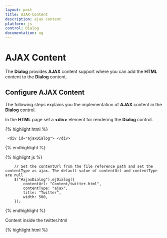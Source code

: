 ```yaml
---
layout: post
title: AJAX-Content
description: ajax content
platform: js
control: Dialog
documentation: ug
---
```


# AJAX Content

The **Dialog** provides **AJAX** content support where you can add the **HTML** content to the **Dialog** content. 

## Configure AJAX Content

The following steps explains you the implementation of **AJAX** content in the **Dialog** control. 

In the **HTML** page set a **&lt;div&gt;** element for rendering the **Dialog** control. 

{% highlight html %}


     <div id="ajaxDialog"> </div>
     

{% endhighlight %}

{% highlight js %}

        // Set the contentUrl from the file reference path and set the contentType as ajax. The default value of contentUrl and contentType are null
        $("#ajaxDialog").ejDialog({
            contentUrl: "Content/twitter.html",
            contentType: "ajax",
            title: "Twitter",
            width: 500,
        });

{% endhighlight %}

Content inside the twitter.html 



{% highlight html %}

<!DOCTYPE html>
<!-- twitter.html -->
<html xmlns="http://www.w3.org/1999/xhtml">
<head>
    <title></title>
    <style>
        .twitter-logo {
            background-color: #FFFFFF;
        }

        .cont-list img {
            float: left;
            height: 40px;
            padding-right: 6px;
            padding-left: 6px;
        }

        .comments-list {
            height: 210px;
        }

        .comments {
            padding: 10px;
            color: #074B92;
            font-weight: 600;
        }

        .cont-list {
            border-bottom: 1px solid #BBBCBB;
            padding-top: 9px;
            padding-bottom: 9px;
        }

        .cont-list:last-child {
            border-bottom: none;
            padding-bottom: 0;
        }

        .time-panel {
            float: right;
            color: #2382C3;
            margin-right: 10px;
        }

        .headername {
            font-size: 16px;
            font-weight: 600;
            color: #074B92;
        }

        .c-list {
            float: right;
            margin-top: -11px;
            padding-right: 12px;
        }
    </style>
</head>
<body>
    <div>
        <div class="twitter-logo">
            <img src="Content/Images/twitter.jpg" alt="twitter" />
        </div>
        <div class="comments-list">
            <div class="cont-list">
                <img src="Content/Images/8.png" alt="contact" />
                <div class="time-panel">1 hr</div>
                <b class="headername">Erik Linden</b><br />
                Orubase is the only mobile application development framework built especially for developing complex line-of-business mobile applications targeting iOS, Android, and Windows Phone platforms in the shortest possible timeframe. 
                <div class="comments">
                    <div class="c-list">Retweet</div>
                    <div class="c-list">Reply</div>
                    <div class="c-list">Share</div>
                </div>
            </div>
            <div class="cont-list">
                <img src="Content/Images/6.png" alt="contact" />
                <div class="time-panel">2 hr</div>
                <b class="headername">John Louis</b><br />
                All the components in the ASP.NET MVC Essential Studio have been built from the ground up with performance in mind and are extremely lightweight.
                 <div class="comments">
                     <div class="c-list">Retweet</div>
                     <div class="c-list">Reply</div>
                     <div class="c-list">Share</div>
                 </div>
            </div>
        </div>
    </div>
</body>
</html>



{% endhighlight %}



The output of **Dialog** with **AJAX** content.

{% include image.html url="/js/Dialog/AJAX-Content_images/AJAX-Content_img1.png" Caption="Dialog with “AJAX Content                                                             "%}

